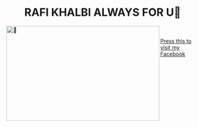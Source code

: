 <center><h1>RAFI KHALBI ALWAYS FOR U💜</h1></center>
<img src="https://kosred.com/a/bjalwz.jpg" alt="💜" align ="left" width ="400px" height= "250px">
<br>

<a href="https://www.facebook.com/MARK.ZUCKERBERG22">Press this to visit my Facebook</a>

